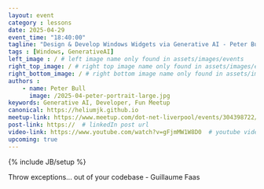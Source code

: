 ```yaml
---
layout: event
category : lessons
date: 2025-04-29
event_time: "18:40:00"
tagline: "Design & Develop Windows Widgets via Generative AI - Peter Bull"
tags : [Windows, GenerativeAI]
left_image : / # left image name only found in assets/images/events
right_top_image: / # right top image name only found in assets/images/events
right_bottom_image: / # right bottom image name only found in assets/images/events
authors : 
    - name: Peter Bull
      image: /2025-04-peter-portrait-large.jpg
keywords: Generative AI, Developer, Fun Meetup
canonical: https://heliumjk.github.io
meetup-link: https://www.meetup.com/dot-net-liverpool/events/304398722/
post-link: https://  # linkedIn post url
video-link: https://www.youtube.com/watch?v=gFjmMW1W8D0  # youtube video url if recorded
upcoming: true
---
```

{% include JB/setup %}


Throw exceptions... out of your codebase - Guillaume Faas